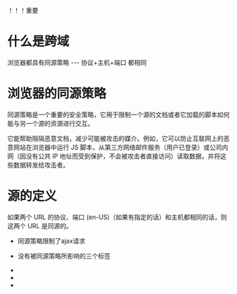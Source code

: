 ！！！重要


# 什么是跨域
浏览器都具有同源策略 --- 协议+主机+端口 都相同

# 浏览器的同源策略
同源策略是一个重要的安全策略，它用于限制一个源的文档或者它加载的脚本如何能与另一个源的资源进行交互。

它能帮助阻隔恶意文档，减少可能被攻击的媒介。例如，它可以防止互联网上的恶意网站在浏览器中运行 JS 脚本，从第三方网络邮件服务（用户已登录）或公司内网（因没有公共 IP 地址而受到保护，不会被攻击者直接访问）读取数据，并将这些数据转发给攻击者。

# 源的定义
如果两个 URL 的协议、端口 (en-US)（如果有指定的话）和主机都相同的话，则这两个 URL 是同源的。

- 同源策略限制了ajax请求

- 没有被同源策略所影响的三个标签
- <img src=""> 
- <link href="">
- <script src="">

# 常见的跨域场景
http://www/a.com/a.js
http://www/a.com/b.js  同一域名。允许通信

http://www/a.com/a.js
https://www/a.com/b.js  协议不同，跨域

http://www/a.com/a.js
http://script.a.com/a.js   主域相同，子域不同，跨域

# 特别说明
1. 如果是端口和协议造成的跨域，前端是没有办法解决的
2. 跨域仅仅是根据URL的首部来识别，不会根据这个首部对应的ip地址来判断
3. 跨域并不是请求没有发出去，请求时能发出去，服务期也能响应，只是响应结果被浏览器拦截了

# 跨域的解决方案
1. jsonp
 原理： 利用 script 标签中的 src 属性不会被同源策略所拦截的这一机制，将我们要请求的URL 地址，添加到script的src属性中，并且携带上前端的一个函数名作为参数给到后端，后端获取到前端传递的函数名，返回该函数的调用语法，将要返回的数据放在该函数中作为参数，当浏览器接收到全局下的函数被调用的后端响应时，会自动执行该函数，从而从参数中获取到后端返回的数据

 缺点：
  1. 需要对方的服务期做主持才可以
  2. 只支持 get 请求，有局限性，可能会遇到xss攻击

 

2. cors
  cors是W3C的标准，它允许浏览器向跨源服务器，发出 XMLHttpRequest 请求。也就是说浏览器发请求是不会被跨域的，跨域的核心是后端不能成功响应。

  要让后端响应内容能够不被浏览器拦截，关键在于后端。如果后端也能遵从 cors标准的话，后端的响应也可以跨源

  - 简单请求
    · 使用get、post、head
    · Content-Type的值仅限于 
      text/plain  || multipart/form-data  || appplication/x-www-form-urlencoded

  - 复杂请求
    · 不满足简单请求的条件的就是复杂请求
    · 复杂请求的cors请求，会在正式通信之前，增加一次http查询请求，称为“预检”，预检是用来知道服务端是否允许跨域请求，预检请求发的是options方法



3. postMessage 
  html5 中的 xhr 提供的API，postMessage()方法允许来自不同源的脚本采用异步的方式进行有限通信，可以实现跨文本，多窗口，跨域消息传递
  
  可以解决这么几个问题：
  - 页面和其他新的窗口的数据传递
  - 多窗口之间的消息传递
  - 页面与嵌套的iframe消息传递
  - 上面三个场景的跨域数据传递

  otherWindow.postMessage(message, targetOrigin, [transfer])
    - message: 要发送给其他window的数据
    - targetOrigin：目标窗口
    - transfer（可选）和message一起传递的一个对象，这个对象的所有权将移交给消息接收方


